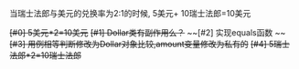 当瑞士法郎与美元的兑换率为2:1的时候, 5美元+ 10瑞士法郎=10美元

~~[#0] 5美元*2=10美元~~
~~[#1] Dollar类有副作用么？~~
~~[#2] 实现equals函数 ~~
~~[#3] 用例相等判断修改为Dollar对象比较,amount变量修改为私有的~~
~~[#4] 5瑞士法郎*2=10瑞士法郎~~



